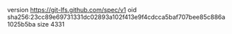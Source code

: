 version https://git-lfs.github.com/spec/v1
oid sha256:23cc89e69731331dc02893a102f413e9f4cdcca5baf707bee85c886a1025b5ba
size 4331
